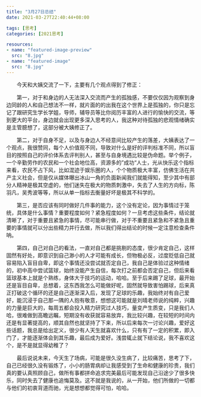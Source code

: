 ```yaml
---
title: "3月27日总结"
date: 2021-03-27T22:40:44+08:00

tags: [思考]
categories: [2021思考]

resources:
- name: "featured-image-preview"
  src: "8.jpg"
- name: "featured-image"
  src: "8.jpg"
---
```


　　今天和大姨交流了一下，主要有几个观点得到了修正：

　　第一，对于和身边的人无法深入交流而产生的孤独感，不要仅仅因为观察到身边同龄的人和自己想法不一样，就片面的的出我在这个世界上是孤独的，你只是忘记了跟研究生学长学姐，导师，辅导员等比你阅历丰富的人进行的愉快的交流，等到更大的平台，身边就会出现更多深入思考的人，我这种对待孤独的悲观情绪确实是主管臆想了，这部分被大姨修正了。

　　第二，对于自身不足，以及与身边人不经意间比较产生的落差，大姨表达了一个观点，我很赞同，每个人价值观不同，导致对什么是好的评判标准不同，所以盲目的按照自己的评价体系去评判别人，甚至与自身境遇比较是伪命题。举个例子，一个辛勤劳作的农民和一个社会地位高，资源多的”成功“人士，光从快乐这个指标来看，农民不占下风，比如混迹于娱乐圈的人，个个物质极大丰富，仿佛生活在共产主义社会，但是仅从媒体曝出冰山一角的负面新闻我们就能得知，至少其中有部分人精神是极其空虚的，他们迷失在极大的物质刺激中，失去了人生的方向标，陈羽凡，吴秀波等等，所以从单一指标去衡量好坏是极其不科学的。

　　第三，是否应该有同时做好几件事的能力，这个没有定论，因为事情过于笼统，具体是什么事情？重要程度如何？紧急程度如何？一旦考虑这些条件，结论就清晰了，对于重要且紧急的事情，尽可能串行做，对于不重要且紧急和不紧急且重要的事情就可以分出些精力并行去做，所以我们得出结论的时候一定注意检查条件呐。

　　第四，自己对自己的看法，一直对自己都是挑剔的态度，很少肯定自己，这样固然有好处，即意识到自己渺小的人才可能有成长，但物极必反，过度贬低自己就容易陷入盲目自卑，即这个事情还没尝试就否定自己，我自己是体验过这种情绪的，初中高中尝试篮球，始终没能产生自信，每次打之前都会否定自己，但后来看篮球基本上就是个熟练，身体大于技巧的运动，哈哈。至于后来踢了足球，最开始还是盲目自卑，总想着，这东西我怎么可能做好呢，固然就导致害怕踢球，后来真正打破这个循环的还是自己逐渐深入后，发现了足球的乐趣，我始终对有自己爱好，能沉浸于自己那一隅的人抱有敬意，想想这可能就是刘晴老师说的纯粹，兴趣的力量是巨大的，每周五都会投入精力研究过人技巧，量变产生质变，只是我们人哈，很难做到高瞻远瞩，短期没有收获就容易放弃，我比较兴趣，在较短的时间内还是有显著提高的，顺其自然也就坚持了下来，所以后来每次一讨论兴趣，爱好这些话题，我总是给出定义，很少有人天生就喜欢什么，只有有了一定的积累，即入门了，才能逐渐体会到其乐趣，最后成为爱好。浅尝辄止就下结论说，我不喜欢这个，是不是就显得幼稚了？

　　最后说说未来，今天生了场病，可能是很久没生病了，比较痛苦，思考了下，自己已经很久没有锻炼了，小小的肠胃病却让我感受到了生命和健康的珍贵，我们真的要认真照顾自己，做所有事都拼命追求完美最后可能发现自己沿途少了很多快乐，同时失去了健康也追悔莫及。这不就是我说的，从一开始，他们所做的一切都与他们的初衷背道而驰，光是想想都觉得可怕，哈哈。

